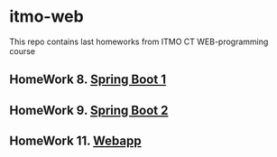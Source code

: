 # itmo-web
This repo contains last homeworks from ITMO CT WEB-programming course
## HomeWork 8. [Spring Boot 1](https://github.com/pmaksimITMO/itmo-web/tree/main/hw-8#readme)

## HomeWork 9. [Spring Boot 2](https://github.com/pmaksimITMO/itmo-web/tree/main/hw-9#readme)

## HomeWork 11. [Webapp](https://github.com/pmaksimITMO/itmo-web/main/hw-11#readme)